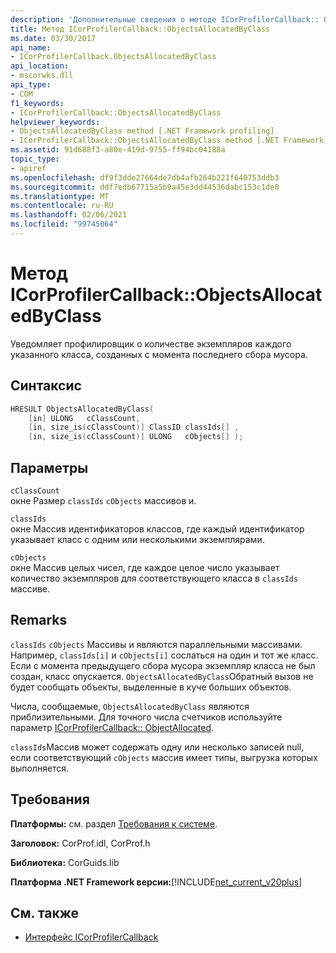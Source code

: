 ```yaml
---
description: 'Дополнительные сведения о методе ICorProfilerCallback:: Обжектсаллокатедбикласс'
title: Метод ICorProfilerCallback::ObjectsAllocatedByClass
ms.date: 03/30/2017
api_name:
- ICorProfilerCallback.ObjectsAllocatedByClass
api_location:
- mscorwks.dll
api_type:
- COM
f1_keywords:
- ICorProfilerCallback::ObjectsAllocatedByClass
helpviewer_keywords:
- ObjectsAllocatedByClass method [.NET Framework profiling]
- ICorProfilerCallback::ObjectsAllocatedByClass method [.NET Framework profiling]
ms.assetid: 91d688f3-a80e-419d-9755-ff94bc04188a
topic_type:
- apiref
ms.openlocfilehash: df9f3dde27664de7db4afb264b221f640753ddb3
ms.sourcegitcommit: ddf7edb67715a5b9a45e3dd44536dabc153c1de0
ms.translationtype: MT
ms.contentlocale: ru-RU
ms.lasthandoff: 02/06/2021
ms.locfileid: "99745064"
---
```

# <a name="icorprofilercallbackobjectsallocatedbyclass-method"></a>Метод ICorProfilerCallback::ObjectsAllocatedByClass

Уведомляет профилировщик о количестве экземпляров каждого указанного класса, созданных с момента последнего сбора мусора.  
  
## <a name="syntax"></a>Синтаксис  
  
```cpp  
HRESULT ObjectsAllocatedByClass(  
    [in] ULONG   cClassCount,  
    [in, size_is(cClassCount)] ClassID classIds[] ,  
    [in, size_is(cClassCount)] ULONG   cObjects[] );  
```  
  
## <a name="parameters"></a>Параметры  

 `cClassCount`  
 окне Размер `classIds` `cObjects` массивов и.  
  
 `classIds`  
 окне Массив идентификаторов классов, где каждый идентификатор указывает класс с одним или несколькими экземплярами.  
  
 `cObjects`  
 окне Массив целых чисел, где каждое целое число указывает количество экземпляров для соответствующего класса в `classIds` массиве.  
  
## <a name="remarks"></a>Remarks  

 `classIds` `cObjects` Массивы и являются параллельными массивами. Например, `classIds[i]` и `cObjects[i]` сослаться на один и тот же класс. Если с момента предыдущего сбора мусора экземпляр класса не был создан, класс опускается. `ObjectsAllocatedByClass`Обратный вызов не будет сообщать объекты, выделенные в куче больших объектов.  
  
 Числа, сообщаемые, `ObjectsAllocatedByClass` являются приблизительными. Для точного числа счетчиков используйте параметр [ICorProfilerCallback:: ObjectAllocated](icorprofilercallback-objectallocated-method.md).  
  
 `classIds`Массив может содержать одну или несколько записей null, если соответствующий `cObjects` массив имеет типы, выгрузка которых выполняется.  
  
## <a name="requirements"></a>Требования  

 **Платформы:** см. раздел [Требования к системе](../../get-started/system-requirements.md).  
  
 **Заголовок:** CorProf.idl, CorProf.h  
  
 **Библиотека:** CorGuids.lib  
  
 **Платформа .NET Framework версии:**[!INCLUDE[net_current_v20plus](../../../../includes/net-current-v20plus-md.md)]  
  
## <a name="see-also"></a>См. также

- [Интерфейс ICorProfilerCallback](icorprofilercallback-interface.md)
